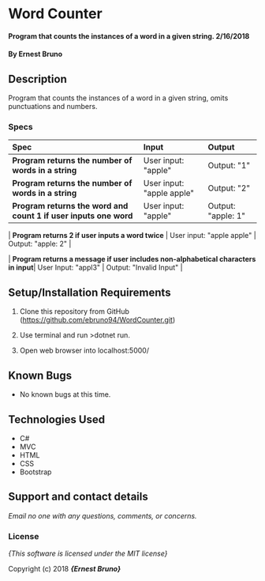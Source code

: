 # Word Counter

#### Program that counts the instances of a word in a given string. 2/16/2018

#### By **Ernest Bruno**

## Description

Program that counts the instances of a word in a given string, omits punctuations and numbers.


### Specs
| Spec | Input | Output |
| :-------------     | :------------- | :------------- |
| **Program returns the number of words in a string**| User input: "apple" | Output: "1" |
| **Program returns the number of words in a string**| User input: "apple apple" | Output: "2" |
| **Program returns the word and count 1 if user inputs one word**| User input: "apple" | Output: "apple: 1" |

| **Program returns 2 if user inputs a word twice** | User input: "apple apple" | Output: "apple: 2" |

| **Program returns a message if user includes non-alphabetical characters in input**| User Input: "appl3" | Output: "Invalid Input" |


## Setup/Installation Requirements

1. Clone this repository from GitHub (https://github.com/ebruno94/WordCounter.git)

2. Use terminal and run >dotnet run.

3. Open web browser into localhost:5000/

## Known Bugs
* No known bugs at this time.

## Technologies Used
* C#
* MVC
* HTML
* CSS
* Bootstrap

## Support and contact details

_Email no one with any questions, comments, or concerns._

### License

*{This software is licensed under the MIT license}*

Copyright (c) 2018 **_{Ernest Bruno}_**
